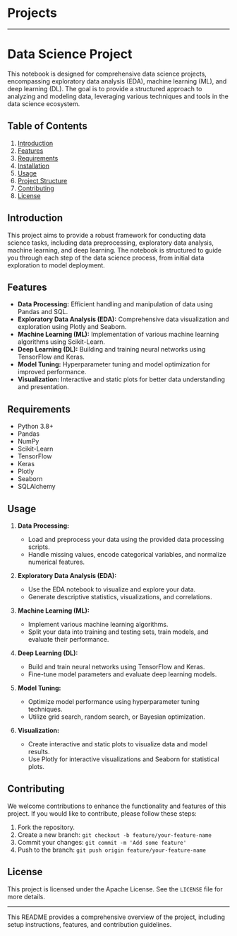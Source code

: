 # Projects
---

# Data Science Project

This notebook is designed for comprehensive data science projects, encompassing exploratory data analysis (EDA), machine learning (ML), and deep learning (DL). The goal is to provide a structured approach to analyzing and modeling data, leveraging various techniques and tools in the data science ecosystem.

## Table of Contents

1. [Introduction](#introduction)
2. [Features](#features)
3. [Requirements](#requirements)
4. [Installation](#installation)
5. [Usage](#usage)
6. [Project Structure](#project-structure)
7. [Contributing](#contributing)
8. [License](#license)

## Introduction

This project aims to provide a robust framework for conducting data science tasks, including data preprocessing, exploratory data analysis, machine learning, and deep learning. The notebook is structured to guide you through each step of the data science process, from initial data exploration to model deployment.

## Features

- **Data Processing:** Efficient handling and manipulation of data using Pandas and SQL.
- **Exploratory Data Analysis (EDA):** Comprehensive data visualization and exploration using Plotly and Seaborn.
- **Machine Learning (ML):** Implementation of various machine learning algorithms using Scikit-Learn.
- **Deep Learning (DL):** Building and training neural networks using TensorFlow and Keras.
- **Model Tuning:** Hyperparameter tuning and model optimization for improved performance.
- **Visualization:** Interactive and static plots for better data understanding and presentation.

## Requirements

- Python 3.8+
- Pandas
- NumPy
- Scikit-Learn
- TensorFlow
- Keras
- Plotly
- Seaborn
- SQLAlchemy

## Usage

1. **Data Processing:**
    - Load and preprocess your data using the provided data processing scripts.
    - Handle missing values, encode categorical variables, and normalize numerical features.

2. **Exploratory Data Analysis (EDA):**
    - Use the EDA notebook to visualize and explore your data.
    - Generate descriptive statistics, visualizations, and correlations.

3. **Machine Learning (ML):**
    - Implement various machine learning algorithms.
    - Split your data into training and testing sets, train models, and evaluate their performance.

4. **Deep Learning (DL):**
    - Build and train neural networks using TensorFlow and Keras.
    - Fine-tune model parameters and evaluate deep learning models.

5. **Model Tuning:**
    - Optimize model performance using hyperparameter tuning techniques.
    - Utilize grid search, random search, or Bayesian optimization.

6. **Visualization:**
    - Create interactive and static plots to visualize data and model results.
    - Use Plotly for interactive visualizations and Seaborn for statistical plots.

## Contributing

We welcome contributions to enhance the functionality and features of this project. If you would like to contribute, please follow these steps:

1. Fork the repository.
2. Create a new branch: `git checkout -b feature/your-feature-name`
3. Commit your changes: `git commit -m 'Add some feature'`
4. Push to the branch: `git push origin feature/your-feature-name`

## License

This project is licensed under the Apache License. See the `LICENSE` file for more details.

---

This README provides a comprehensive overview of the project, including setup instructions, features, and contribution guidelines.
